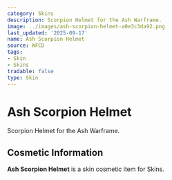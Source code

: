 ```yaml
---
category: Skins
description: Scorpion Helmet for the Ash Warframe.
image: ../images/ash-scorpion-helmet-a0e3c3da92.png
last_updated: '2025-09-17'
name: Ash Scorpion Helmet
source: WFCD
tags:
- Skin
- Skins
tradable: false
type: Skin
---
```


# Ash Scorpion Helmet

Scorpion Helmet for the Ash Warframe.

## Cosmetic Information

**Ash Scorpion Helmet** is a skin cosmetic item for Skins.

